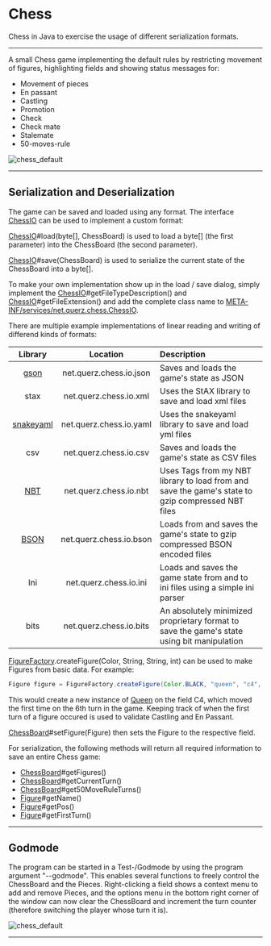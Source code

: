# Chess
Chess in Java to exercise the usage of different serialization formats.

---

A small Chess game implementing the default rules by restricting movement of figures, highlighting fields and showing status messages for:
- Movement of pieces
- En passant
- Castling
- Promotion
- Check
- Check mate
- Stalemate
- 50-moves-rule

![chess_default](https://raw.githubusercontent.com/Querz/chess/616ca78d9c6e24668c923a7b2aa6da3b76f48aa3/assets/chess_default.png)

---

## Serialization and Deserialization

The game can be saved and loaded using any format. The interface [ChessIO](https://github.com/Querz/chess/blob/master/src/main/java/net/querz/chess/ChessIO.java) can be used to implement a custom format:

[ChessIO](https://github.com/Querz/chess/blob/master/src/main/java/net/querz/chess/ChessIO.java)#load(byte[], ChessBoard) is used to load a byte[] (the first parameter) into the ChessBoard (the second parameter).

[ChessIO](https://github.com/Querz/chess/blob/master/src/main/java/net/querz/chess/ChessIO.java)#save(ChessBoard) is used to serialize the current state of the ChessBoard into a byte[].

To make your own implementation show up in the load / save dialog, simply implement the [ChessIO](https://github.com/Querz/chess/blob/master/src/main/java/net/querz/chess/ChessIO.java)#getFileTypeDescription() and [ChessIO](https://github.com/Querz/chess/blob/master/src/main/java/net/querz/chess/ChessIO.java)#getFileExtension() and add the complete class name to [META-INF/services/net.querz.chess.ChessIO](https://github.com/Querz/chess/blob/master/src/main/resources/META-INF/services/net.querz.chess.ChessIO).

There are multiple example implementations of linear reading and writing of differend kinds of formats:

| Library | Location | Description |
| :-------: | :--------: | :------------ |
| [gson](https://github.com/google/gson) | net.querz.chess.io.json | Saves and loads the game's state as JSON |
| stax | net.querz.chess.io.xml  | Uses the StAX library to save and load xml files |
| [snakeyaml](https://bitbucket.org/asomov/snakeyaml) | net.querz.chess.io.yaml | Uses the snakeyaml library to save and load yml files |
| csv | net.querz.chess.io.csv | Saves and loads the game's state as CSV files |
| [NBT](https://github.com/Querz/NBT) | net.querz.chess.io.nbt | Uses Tags from my NBT library to load from and save the game's state to gzip compressed NBT files |
| [BSON](https://github.com/mongodb/mongo-java-driver/tree/master/bson) | net.querz.chess.io.bson | Loads from and saves the game's state to gzip compressed BSON encoded files |
| Ini | net.querz.chess.io.ini | Loads and saves the game state from and to ini files using a simple ini parser |
| bits | net.querz.chess.io.bits | An absolutely minimized proprietary format to save the game's state using bit manipulation |

[FigureFactory](https://github.com/Querz/chess/blob/master/src/main/java/net/querz/chess/FigureFactory.java).createFigure(Color, String, String, int) can be used to make Figures from basic data. For example:
```java
Figure figure = FigureFactory.createFigure(Color.BLACK, "queen", "c4", 6);
```
This would create a new instance of [Queen](https://github.com/Querz/chess/blob/master/src/main/java/net/querz/chess/figure/Queen.java) on the field C4, which moved the first time on the 6th turn in the game. Keeping track of when the first turn of a figure occured is used to validate Castling and En Passant.

[ChessBoard](https://github.com/Querz/chess/blob/master/src/main/java/net/querz/chess/ChessBoard.java)#setFigure(Figure) then sets the Figure to the respective field.

For serialization, the following methods will return all required information to save an entire Chess game:

- [ChessBoard](https://github.com/Querz/chess/blob/master/src/main/java/net/querz/chess/ChessBoard.java)#getFigures()
- [ChessBoard](https://github.com/Querz/chess/blob/master/src/main/java/net/querz/chess/ChessBoard.java)#getCurrentTurn()
- [ChessBoard](https://github.com/Querz/chess/blob/master/src/main/java/net/querz/chess/ChessBoard.java)#get50MoveRuleTurns()
- [Figure](https://github.com/Querz/chess/blob/master/src/main/java/net/querz/chess/figure/Figure.java)#getName()
- [Figure](https://github.com/Querz/chess/blob/master/src/main/java/net/querz/chess/figure/Figure.java)#getPos()
- [Figure](https://github.com/Querz/chess/blob/master/src/main/java/net/querz/chess/figure/Figure.java)#getFirstTurn()

---

## Godmode

The program can be started in a Test-/Godmode by using the program argument "--godmode". This enables several functions to freely control the ChessBoard and the Pieces. Right-clicking a field shows a context menu to add and remove Pieces, and the options menu in the bottom right corner of the window can now clear the ChessBoard and increment the turn counter (therefore switching the player whose turn it is).

![chess_default](https://raw.githubusercontent.com/Querz/chess/616ca78d9c6e24668c923a7b2aa6da3b76f48aa3/assets/chess_godmode.png)

---

